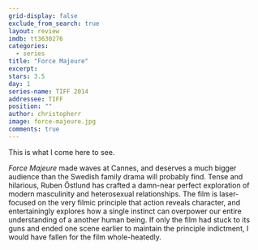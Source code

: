 ```yaml
---
grid-display: false
exclude_from_search: true
layout: review
imdb: tt3630276
categories: 
  - series
title: "Force Majeure"
excerpt: 
stars: 3.5
day: 1
series-name: TIFF 2014
addressee: TIFF
position: ""
author: christopherr
image: force-majeure.jpg
comments: true
---
```


This is what I come here to see.

*Force Majeure* made waves at Cannes, and deserves a much bigger audience than the Swedish family drama will probably find. Tense and hilarious, Ruben Östlund has crafted a damn-near perfect exploration of modern masculinity and heterosexual relationships. The film is laser-focused on the very filmic principle that action reveals character, and entertainingly explores how a single instinct can overpower our entire understanding of a another human being. If only the film had stuck to its guns and ended one scene earlier to maintain the principle indictment, I would have fallen for the film whole-heatedly.